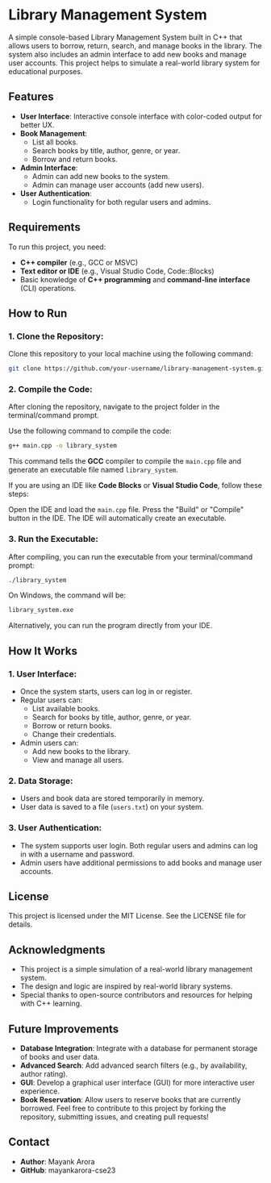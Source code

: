 # Library Management System

A simple console-based Library Management System built in C++ that allows users to borrow, return, search, and manage books in the library. The system also includes an admin interface to add new books and manage user accounts. This project helps to simulate a real-world library system for educational purposes.

## Features
- **User Interface**: Interactive console interface with color-coded output for better UX.
- **Book Management**: 
  - List all books.
  - Search books by title, author, genre, or year.
  - Borrow and return books.
- **Admin Interface**: 
  - Admin can add new books to the system.
  - Admin can manage user accounts (add new users).
- **User Authentication**: 
  - Login functionality for both regular users and admins.

## Requirements
To run this project, you need:
- **C++ compiler** (e.g., GCC or MSVC)
- **Text editor or IDE** (e.g., Visual Studio Code, Code::Blocks)
- Basic knowledge of **C++ programming** and **command-line interface** (CLI) operations.

## How to Run

### 1. Clone the Repository:
Clone this repository to your local machine using the following command:
```bash
git clone https://github.com/your-username/library-management-system.git
```
### 2. Compile the Code:
After cloning the repository, navigate to the project folder in the terminal/command prompt.

Use the following command to compile the code:

```bash
g++ main.cpp -o library_system
```

This command tells the **GCC** compiler to compile the ```main.cpp``` file and generate an executable file named ```library_system```.

If you are using an IDE like **Code Blocks** or **Visual Studio Code**, follow these steps:

Open the IDE and load the ```main.cpp``` file.
Press the "Build" or "Compile" button in the IDE.
The IDE will automatically create an executable.

### 3. Run the Executable:
After compiling, you can run the executable from your terminal/command prompt:

```bash
./library_system
```
On Windows, the command will be:

```bash
library_system.exe
```
Alternatively, you can run the program directly from your IDE.

## How It Works
### 1. User Interface:
- Once the system starts, users can log in or register.
- Regular users can:
    - List available books.
    - Search for books by title, author, genre, or year.
    - Borrow or return books.
    - Change their credentials.
- Admin users can:
    - Add new books to the library.
    - View and manage all users.
### 2. Data Storage:
- Users and book data are stored temporarily in memory.
- User data is saved to a file (```users.txt```) on your system.
### 3. User Authentication:
- The system supports user login. Both regular users and admins can log in with a username and password.
- Admin users have additional permissions to add books and manage user accounts.
## License
This project is licensed under the MIT License. See the LICENSE file for details.

## Acknowledgments
- This project is a simple simulation of a real-world library management system.
- The design and logic are inspired by real-world library systems.
- Special thanks to open-source contributors and resources for helping with C++ learning.
## Future Improvements
- **Database Integration**: Integrate with a database for permanent storage of books and user data.
- **Advanced Search**: Add advanced search filters (e.g., by availability, author rating).
- **GUI**: Develop a graphical user interface (GUI) for more interactive user experience.
- **Book Reservation**: Allow users to reserve books that are currently borrowed.
Feel free to contribute to this project by forking the repository, submitting issues, and creating pull requests!

## Contact
- **Author**: Mayank Arora
- **GitHub**: mayankarora-cse23